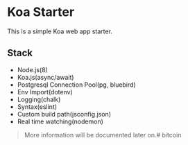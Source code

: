 # Koa Starter

This is a simple Koa web app starter.

## Stack
- Node.js(8)
- Koa.js(async/await)
- Postgresql Connection Pool(pg, bluebird)
- Env Import(dotenv)
- Logging(chalk)
- Syntax(eslint)
- Custom build path(jsconfig.json)
- Real time watching(nodemon)

> More information will be documented later on.# bitcoin
